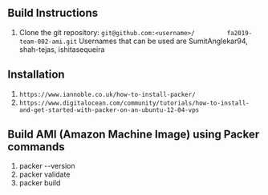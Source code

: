 ## Build Instructions
1. Clone the git repository: `git@github.com:<username>/         fa2019-team-002-ami.git`
   Usernames that can be used are SumitAnglekar94, shah-tejas, ishitasequeira

## Installation
1. `https://www.iannoble.co.uk/how-to-install-packer/` 
2.  `https://www.digitalocean.com/community/tutorials/how-to-install-and-get-started-with-packer-on-an-ubuntu-12-04-vps`


## Build AMI (Amazon Machine Image) using Packer commands
1. packer --version
2. packer validate
3. packer build 

